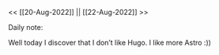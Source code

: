 
<< [[20-Aug-2022]] || [[22-Aug-2022]] >>

Daily note:

Well today I discover that I don’t like Hugo. I like more Astro :))